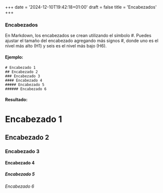 +++
date = '2024-12-10T19:42:18+01:00'
draft = false
title = 'Encabezados'
+++

### Encabezados

En Markdown, los encabezados se crean utilizando el símbolo #. Puedes ajustar el tamaño del encabezado agregando más signos #, donde uno es el nivel más alto (H1) y seis es el nivel más bajo (H6).

#### Ejemplo:

```
# Encabezado 1
## Encabezado 2
### Encabezado 3
#### Encabezado 4
##### Encabezado 5
###### Encabezado 6

```

#### Resultado:

# Encabezado 1
## Encabezado 2
### Encabezado 3
#### Encabezado 4
##### Encabezado 5
###### Encabezado 6